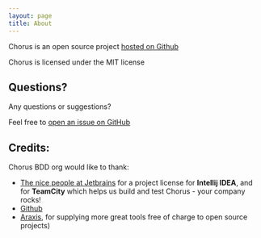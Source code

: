 ```yaml
---
layout: page
title: About
---
```


Chorus is an open source project [hosted on Github](https://github.com/Chorus-bdd/Chorus)

Chorus is licensed under the MIT license

## Questions?

Any questions or suggestions?

Feel free to [open an issue on GitHub](https://github.com/Chorus-bdd/Chorus/issues)


## Credits:

Chorus BDD org would like to thank:

* [The nice people at Jetbrains](https://www.jetbrains.com/) for a project license for **Intellij IDEA**, and for **TeamCity** which helps us build and test Chorus - your company rocks!
* [Github](https://github.com)
* [Araxis](https://www.araxis.com/), for supplying more great tools free of charge to open source projects)

